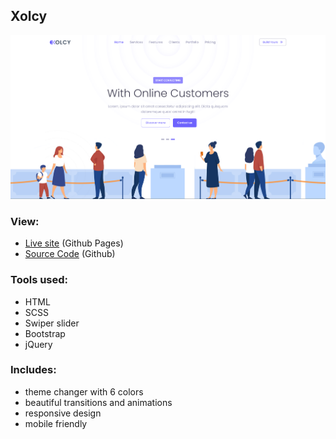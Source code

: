 ## Xolcy

![project preview](./project-preview.png)

### View:
- [Live site](https://sam4web.github.io/xolcy-template/) (Github Pages)
- [Source Code](https://github.com/sam4web/xolcy-template) (Github)


### Tools used:
- HTML
- SCSS
- Swiper slider
- Bootstrap
- jQuery


### Includes:
- theme changer with 6 colors
- beautiful transitions and animations
- responsive design
- mobile friendly
